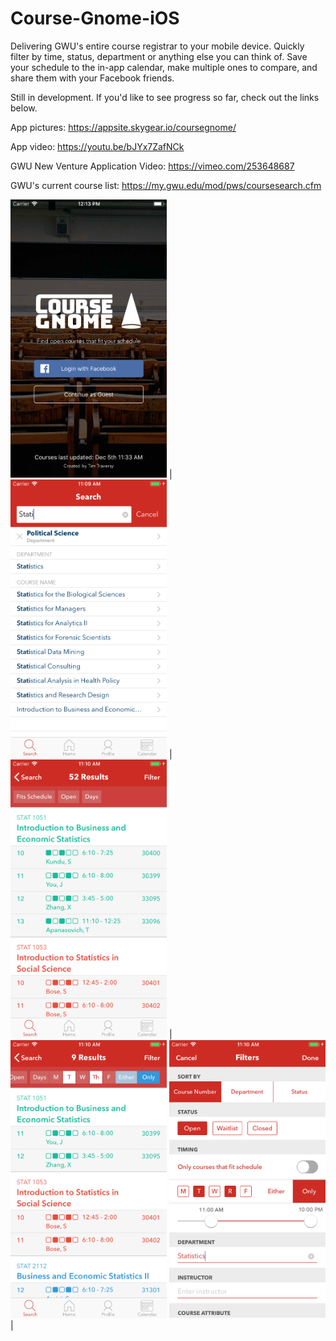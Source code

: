 # Course-Gnome-iOS
Delivering GWU's entire course registrar to your mobile device. Quickly filter by time, status, department or anything else you can think of. Save your schedule to the in-app calendar, make multiple ones to compare, and share them with your Facebook friends.

Still in development. If you'd like to see progress so far, check out the links below.

App pictures: https://appsite.skygear.io/coursegnome/

App video: https://youtu.be/bJYx7ZafNCk

GWU New Venture Application Video: https://vimeo.com/253648687

GWU's current course list: https://my.gwu.edu/mod/pws/coursesearch.cfm

<img src="https://github.com/timtraversy/Course-Gnome-iOS/blob/master/Screenshots/Simulator%20Screen%20Shot%20-%20iPhone%206s%20-%202017-12-05%20at%2012.13.49.png" width="250"> |
<img src="https://github.com/timtraversy/Course-Gnome-iOS/blob/master/Screenshots/Simulator%20Screen%20Shot%20-%20iPhone%206s%20-%202017-12-28%20at%2011.09.58.png" width="250"> |
<img src="https://github.com/timtraversy/Course-Gnome-iOS/blob/master/Screenshots/Simulator%20Screen%20Shot%20-%20iPhone%206s%20-%202017-12-28%20at%2011.10.11.png" width="250"> |
<img src="https://github.com/timtraversy/Course-Gnome-iOS/blob/master/Screenshots/Simulator%20Screen%20Shot%20-%20iPhone%206s%20-%202017-12-28%20at%2011.10.24.png" width="250">
<img src="https://github.com/timtraversy/Course-Gnome-iOS/blob/master/Screenshots/Simulator%20Screen%20Shot%20-%20iPhone%206s%20-%202017-12-28%20at%2011.10.37.png" width="250"> |
